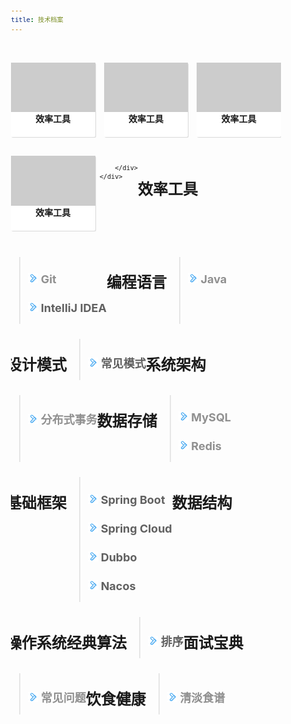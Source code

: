```yaml
---
title: 技术档案
---
```


<style>
body, html {
    word-break: break-word;
}
body {
    font-size: 12px;
    line-height: normal;
}
div {
    display: block;
}

.events-wrap[data-v-c05b47ee] {
    overflow: hidden;
    width: 100%;
}

.events-list[data-v-c05b47ee] {
    margin-top: 35px;
    display: flex;
    flex-wrap: wrap;
    align-items: stretch;
    margin-left: -7px;
    margin-right: -7px;
}

.events[data-v-08c64233] {
    cursor: pointer;
    width: 25%;
    padding-left: 7px;
    padding-right: 7px;
    box-sizing: border-box;
    transition: all .2s linear;
    position: relative;
    margin-bottom: 30px;
}

@media (max-width: 960px) {
    .events[data-v-08c64233] {
        width: 33.33%;
    }
}

@media (max-width: 720px) {
    .events[data-v-08c64233] {
        width: 50%;
    }
}

@media (max-width: 480px) {
    .events[data-v-08c64233] {
        width: 100%;
    }
}
a {
    text-decoration: none;
    cursor: pointer;
    color: #909090;
}

.events .events-inner .banner[data-v-08c64233] {
    padding-top: 58.82%;
    background-color: #ccc;
    background-repeat: no-repeat;
}

.events[data-v-08c64233]:before {
    content: "";
    position: absolute;
    left: 7px;
    right: 7px;
    top: 0;
    bottom: 0;
    z-index: -1;
    border-radius: 2px;
    overflow: hidden;
    background-color: #fff;
    transition: all .2s linear;
    box-shadow: 1px 1px 1px rgba(0,0,0,.15);
}
.message .title[data-v-08c64233] {
    display: -webkit-box;
    overflow: hidden;
    text-overflow: ellipsis;
    -webkit-box-orient: vertical;
    -webkit-line-clamp: 2;
    height: 40px;
    font-size: 14px;
    font-weight: 700;
    text-align: center;
}
</style>

<div data-v-c05b47ee="" data-v-592946d2="" class="events-wrap">
        <div data-v-c05b47ee="" data-v-592946d2="" st:block="eventsList" class="events-list">
            <a data-v-08c64233="" data-v-c05b47ee="" class="events" href="" rel="nofollow noopener noreferrer" target="_blank" st:name="link" data-v-592946d2="">
                <div data-v-08c64233="" class="events-inner">
                    <div data-v-08c64233="" class="banner" style="background-image: url(&quot;/images/cover.jpg&quot;); background-size: cover;">
                    </div>
                    <div data-v-08c64233="" class="message">
                        <div data-v-08c64233="" class="title">效率工具</div>
                    </div>
                </div>
            </a>
            <a data-v-08c64233="" data-v-c05b47ee="" class="events" href="" rel="nofollow noopener noreferrer" target="_blank" st:name="link" data-v-592946d2="">
                <div data-v-08c64233="" class="events-inner">
                    <div data-v-08c64233="" class="banner" style="background-image: url(&quot;https://user-gold-cdn.xitu.io/157414658090453637ae79707c7abe756d886db477dce.jpg?imageView2/1/w/460/h/270/q/85/format/webp/interlace/1&quot;); background-size: cover;">
                    </div>
                    <div data-v-08c64233="" class="message">
                        <div data-v-08c64233="" class="title">效率工具</div>
                    </div>
                </div>
            </a>
            <a data-v-08c64233="" data-v-c05b47ee="" class="events" href="" rel="nofollow noopener noreferrer" target="_blank" st:name="link" data-v-592946d2="">
                <div data-v-08c64233="" class="events-inner">
                    <div data-v-08c64233="" class="banner" style="background-image: url(https://github.many.cloud/images/cover.jpg); background-size: cover;">
                    </div>
                    <div data-v-08c64233="" class="message">
                        <div data-v-08c64233="" class="title">效率工具</div>
                    </div>
                </div>
            </a>
            <a data-v-08c64233="" data-v-c05b47ee="" class="events" href="" rel="nofollow noopener noreferrer" target="_blank" st:name="link" data-v-592946d2="">
                <div data-v-08c64233="" class="events-inner">
                    <div data-v-08c64233="" class="banner" style="background-image: url(/images/cover.jpg); background-size: cover;">
                    </div>
                    <div data-v-08c64233="" class="message">
                        <div data-v-08c64233="" class="title">效率工具</div>
                    </div>
                </div>
            </a>

        </div>
    </div>

# 效率工具
> ## ![](/images/arrow-right.png) [Git](git.html)
> ## ![](/images/arrow-right.png) IntelliJ IDEA

# 编程语言
> ## ![](/images/arrow-right.png) [Java](java.html)

# 设计模式
> ## ![](/images/arrow-right.png) 常见模式

# 系统架构
> ## ![](/images/arrow-right.png) [分布式事务](distributed-transaction.html)

# 数据存储
> ## ![](/images/arrow-right.png) [MySQL](mysql.html)
> ## ![](/images/arrow-right.png) [Redis](redis.html)

# 基础框架
> ## ![](/images/arrow-right.png) Spring Boot
> ## ![](/images/arrow-right.png) Spring Cloud
> ## ![](/images/arrow-right.png) Dubbo
> ## ![](/images/arrow-right.png) Nacos

# 数据结构

# 操作系统

# 经典算法
> ## ![](/images/arrow-right.png) 排序

# 面试宝典
> ## ![](/images/arrow-right.png) [常见问题](interview-bible.html)

# 饮食健康
> ## ![](/images/arrow-right.png) [清淡食谱](healthy-diet.html)